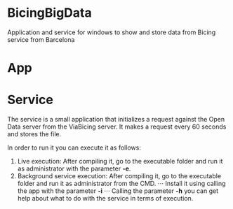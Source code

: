 # BicingBigData
Application and service for windows to show and store data from Bicing service from Barcelona

# App

# Service
The service is a small application that initializes a request against the Open Data server from the ViaBicing server. It makes a request every 60 seconds and stores the file.

In order to run it you can execute it as follows:
1. Live execution: After compiling it, go to the executable folder and run it as administrator with the parameter **-e**.
2. Background service execution: After compiling it, go to the executable folder and run it as administrator from the CMD.
⋅⋅⋅ Install it using calling the app with the parameter **-i**
⋅⋅⋅ Calling the parameter **-h** you can get help about what to do with the service in terms of execution.

